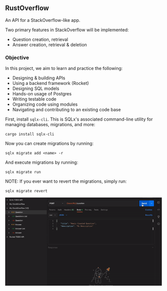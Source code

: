 ## RustOverflow
An API for a StackOverflow-like app.

Two primary features in StackOverflow will be implemented:

*  Question creation, retrieval
*  Answer creation, retrieval & deletion

### Objective

In this project, we aim to learn and practice the following:

*  Designing & building APIs
*  Using a backend framework (Rocket)
*  Designing SQL models
*  Hands-on usage of Postgres
*  Writing testable code
*  Organizing code using modules
*  Navigating and contributing to an existing code base

First, install `sqlx-cli`. This is SQLx's associated command-line utility for managing databases, migrations, and more:
```
cargo install sqlx-cli  
```

Now you can create migrations by running:
```
sqlx migrate add <name> -r  
```

And execute migrations by running:
```
sqlx migrate run  
```

NOTE: If you ever want to revert the migrations, simply run:
```
sqlx migrate revert  
```

![Alt Text](https://github.com/petrostrak/rustoverflow/blob/main/api.gif)